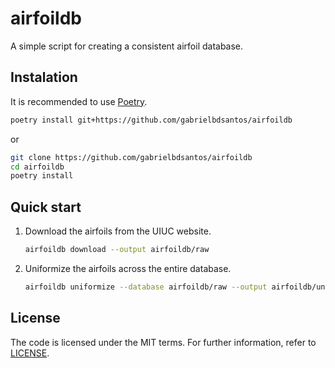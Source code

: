 # airfoildb

A simple script for creating a consistent airfoil database.


## Instalation

It is recommended to use [Poetry](https://python-poetry.org).

  ```bash
  poetry install git+https://github.com/gabrielbdsantos/airfoildb
  ```

or

  ```bash
  git clone https://github.com/gabrielbdsantos/airfoildb
  cd airfoildb
  poetry install
  ```

## Quick start

  1. Download the airfoils from the UIUC website.

     ```bash
     airfoildb download --output airfoildb/raw
     ```

  2. Uniformize the airfoils across the entire database.

     ```bash
     airfoildb uniformize --database airfoildb/raw --output airfoildb/uniform
     ```

## License

The code is licensed under the MIT terms. For further information, refer to [LICENSE](./LICENSE).
